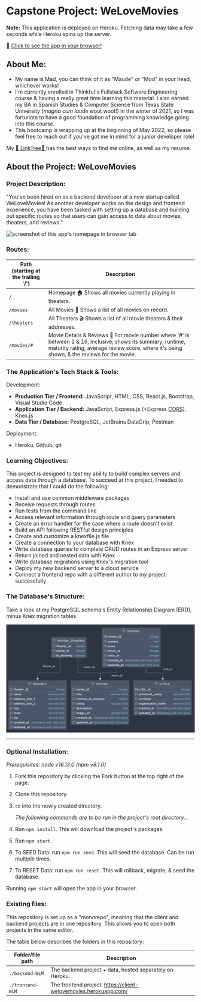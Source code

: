 # Capstone Project: WeLoveMovies

**Note:** This application is deployed on Heroku. Fetching data may take a few
seconds while Heroku spins up the server.

:link: <a href='https://client-welovemovies.herokuapp.com/'>Click to see the app
in your browser!</a>
## About Me:
- My name is Mad, you can think of it as "Maude" or "Mod" in your head,
  whichever works!
- I'm currently enrolled in Thinkful's Fullstack Software Engineering course &
  having a really great time learning this material. I also earned my BA in
  Spanish Studies & Computer Science from Texas State University (*magna cum
  laude* woot woot!) in the winter of 2021, so I was fortunate to have a good
  foundation of programming knowledge going into this course. 
- This bootcamp is wrapping up at the beginning of May 2022, so please feel free
  to reach out if you've got me in mind for a junior developer role! 

My [🌲 LinkTree🌲 ](https://linktr.ee/madgodinez) has the best ways to find me
online, as well as my resume. 


## About the Project: WeLoveMovies
### Project Description:
<div class="description">"You've been hired on as a backend developer at a new startup called
WeLoveMovies! As another developer works on the design and frontend experience,
you have been tasked with setting up a database and building out specific routes
so that users can gain access to data about movies, theaters, and reviews."</div>

<img src="./project-images/home.png" alt="screenshot of this app's homepage in
browser tab" id="home" />

### Routes:
| Path <div class="muted">(starting at the trailing '/')</div>  | Description   |
| ---------------- | ---------------------------------------------------------------- |
| `/ `  | Homepage :house: Shows all movies currently playing in theaters.      |
| `/movies ` | All Movies :movie_camera: Shows a list of all movies on record.   |
| `/theaters ` | All Theaters :clapper: Shows a list of all movie theaters & their addresses.   |
| `/movies/# ` | Movie Details & Reviews :newspaper: For movie number where '#' is between 1 & 16, inclusive; shows its summary, runtime, maturity rating, average review score, where it's being shown, & the reviews for the movie.   |


### The Application's Tech Stack & Tools:
<div class="subh">Development:</div>

  - **Production Tier / Frontend:** JavaScript, HTML, CSS, React.js, Bootstrap,
    Visual Studio Code
  - **Application Tier / Backend:** JavaScript, Express.js (+Express
    [CORS](https://www.npmjs.com/package/cors)), Knex.js 
  - **Data Tier / Database:** PostgreSQL, JetBrains DataGrip, Postman 
  
<div class="subh">Deployment:</div>

 - Heroku, Github, git 
### Learning Objectives: 
This project is designed to test my ability to build complex servers and access
data through a database. To succeed at this project, I needed to demonstrate
that I could do the following:

- Install and use common middleware packages
- Receive requests through routes
- Run tests from the command line
- Access relevant information through route and query parameters
- Create an error handler for the case where a route doesn't exist
- Build an API following RESTful design principles
- Create and customize a knexfile.js file
- Create a connection to your database with Knex
- Write database queries to complete CRUD routes in an Express server
- Return joined and nested data with Knex
- Write database migrations using Knex's migration tool
- Deploy my new backend server to a cloud service
- Connect a frontend repo with a different author to my project successfully

### The Database's Structure:
Take a look at my PostgreSQL schema's Entity Relationship Diagram (ERD), minus
Knex migration tables.
<div class="container">
  <img src="./project-images/db-erd.png" alt="PostgreSQL schema's Entity Relationship Diagram" id="db" />
</div>


---
### Optional Installation:
*Prerequisites: node v16.13.0 (npm v8.1.0)*
1. Fork this repository by clicking the Fork button at the top right of the
   page.
2. Clone this repository.
3. `cd` into the newly created directory.
   
    *The following commands are to be run in the project's root directory...*

4.  Run `npm install`. This will download the project's packages.
5.  Run `npm start`.
6.  To SEED Data: run `npm run seed`. This will seed the database. Can be run
    multiple times.
7.  To RESET Data: run `npm run reset`. This will rollback, migrate, & seed the
    database. 

Running `npm start` will open the app in your browser.

### Existing files:

This repository is set up as a "monorepo", meaning that the client and backend
projects are in one repository. This allows you to open both projects in the
same editor.

The table below describes the folders in this repository:

| Folder/file path | Description                                                      |
| ---------------- | ---------------------------------------------------------------- |
| `./backend-WLM`  | The backend project + data, hosted separately on Heroku.        |
| `./frontend-WLM` | The frontend project: https://client-welovemovies.herokuapp.com/ |


